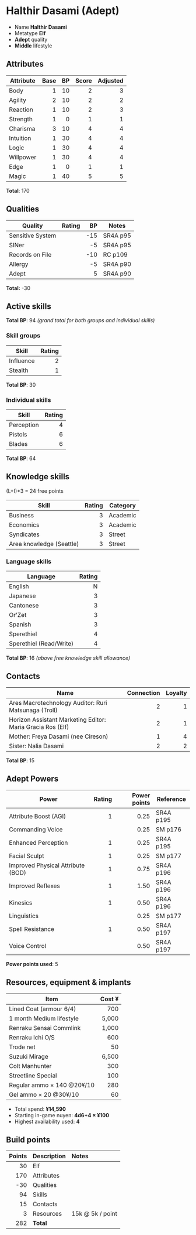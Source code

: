 # Halthir Dasami (Adept)

* Name **Halthir Dasami**
* Metatype **Elf**
* **Adept** quality
* **Middle** lifestyle

## Attributes

| Attribute     | Base  | BP    | Score | Adjusted  |
| ---------     | ----: | ----: | ----: | -------:  |
| Body          | 1     | 10    | 2     | 3         |
| Agility       | 2     | 10    | 2     | 2         |
| Reaction      | 1     | 10    | 2     | 3         |
| Strength      | 1     | 0     | 1     | 1         |
| Charisma      | 3     | 10    | 4     | 4         |
| Intuition     | 1     | 30    | 4     | 4         |
| Logic         | 1     | 30    | 4     | 4         |
| Willpower     | 1     | 30    | 4     | 4         |
| Edge          | 1     | 0     | 1     | 1         |
| Magic         | 1     | 40    | 5     | 5         |

**Total**: 170

## Qualities

| Quality           | Rating    | BP    |  Notes    |
| ---------         | ----:     | ----: | --------- |
| Sensitive System  |           | -15   | SR4A p95  |
| SINer             |           | -5    | SR4A p95  |
| Records on File   |           | -10   | RC p109   |
| Allergy           |           | -5    | SR4A p90  |
| Adept             |           |  5    | SR4A p90  |

**Total:** -30

## Active skills

**Total BP**: 94 _(grand total for both groups and individual skills)_

### Skill groups

| Skill             | Rating    |
| -----             | -----:    |
| Influence         | 2         |
| Stealth           | 1         |

**Total BP**: 30

### Individual skills

| Skill             | Rating    |
| -----             | -----:    |
| Perception        | 4         |
| Pistols           | 6         |
| Blades            | 6         |

**Total BP**: 64

## Knowledge skills 

(L+I)*3 = 24 free points

| Skill                         | Rating    | Category  |
| -----                         | -----:    | --------  |
| Business                      | 3         | Academic  |
| Economics                     | 3         | Academic  |
| Syndicates                    | 3         | Street    |
| Area knowledge (Seattle)      | 3         | Street    |

### Language skills

| Language                      | Rating    |
| -----                         | -----:    |
| English                       | N         |
| Japanese                      | 3         |
| Cantonese                     | 3         |
| Or'Zet                        | 3         |
| Spanish                       | 3         |
| Sperethiel                    | 4         |
| Sperethiel (Read/Write)       | 4         |

**Total BP**: 16 _(above free knowledge skill allowance)_

## Contacts

| Name                                                          | Connection    | Loyalty   |
| -----                                                         | ---------:    | ------:   |
| Ares Macrotechnology Auditor: Ruri Matsunaga (Troll)          | 2             | 1         |
| Horizon Assistant Marketing Editor: Maria Gracia Ros (Elf)    | 2             | 1         |
| Mother: Freya Dasami (nee Cireson)                            | 1             | 4         |
| Sister: Nalia Dasami                                          | 2             | 2         |

**Total BP**: 15

## Adept Powers

| Power                             | Rating    | Power points  | Reference |
| -----                             | -----:    | -----:        | --------- |
| Attribute Boost (AGI)             | 1         | 0.25          | SR4A p195 |
| Commanding Voice                  |           | 0.25          | SM p176   |
| Enhanced Perception               | 1         | 0.25          | SR4A p195 |
| Facial Sculpt                     | 1         | 0.25          | SM p177   |
| Improved Physical Attribute (BOD) | 1         | 0.75          | SR4A p196 |
| Improved Reflexes                 | 1         | 1.50          | SR4A p196 |
| Kinesics                          | 1         | 0.50          | SR4A p196 |
| Linguistics                       |           | 0.25          | SM p177   |
| Spell Resistance                  | 1         | 0.50          | SR4A p197 |
| Voice Control                     |           | 0.50          | SR4A p197 |

**Power points used**: 5

## Resources, equipment & implants

| Item                              | Cost ¥    |
| ----                              | -----:    |
| Lined Coat (armour 6/4)           | 700       |
| 1 month Medium lifestyle          | 5,000     |
| Renraku Sensai Commlink           | 1,000     |
| Renraku Ichi O/S                  | 600       |
| Trode net                         | 50        |
| Suzuki Mirage                     | 6,500     |
| Colt Manhunter                    | 300       |
| Streetline Special                | 100       |
| Regular ammo × 140 @20¥/10        | 280       |
| Gel ammo × 20 @30¥/10             | 60        |

* Total spend: **¥14,590**
* Starting in-game nuyen: **4d6+4 × ¥100**
* Highest availability used: **4**


## Build points

| Points    | Description          | Notes              |
| -----:    | -----------          | :-----             |
| 30        | Elf                  |                    |
| 170       | Attributes           |                    |
| -30       | Qualities            |                    |
| 94        | Skills               |                    |
| 15        | Contacts             |                    |
| 3         | Resources            | 15k @ 5k / point   |
| 282       | **Total**            |                    |
